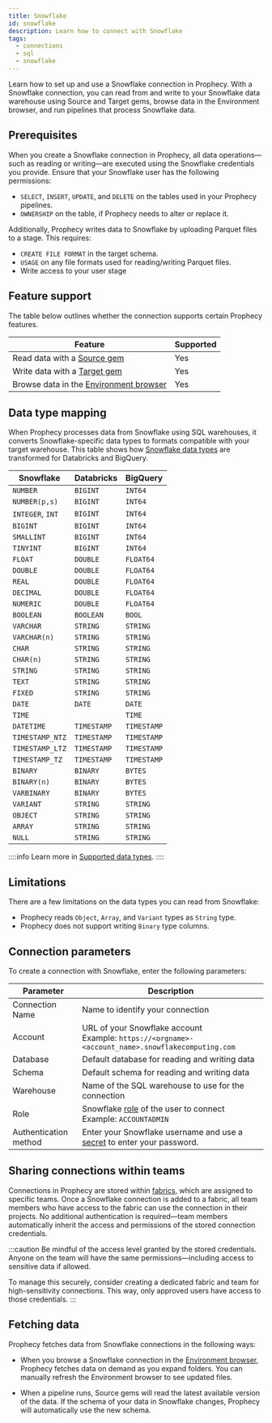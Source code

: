 ```yaml
---
title: Snowflake
id: snowflake
description: Learn how to connect with Snowflake
tags:
  - connections
  - sql
  - snowflake
---
```


Learn how to set up and use a Snowflake connection in Prophecy. With a Snowflake connection, you can read from and write to your Snowflake data warehouse using Source and Target gems, browse data in the Environment browser, and run pipelines that process Snowflake data.

## Prerequisites

When you create a Snowflake connection in Prophecy, all data operations—such as reading or writing—are executed using the Snowflake credentials you provide. Ensure that your Snowflake user has the following permissions:

- `SELECT`, `INSERT`, `UPDATE`, and `DELETE` on the tables used in your Prophecy pipelines.
- `OWNERSHIP` on the table, if Prophecy needs to alter or replace it.

Additionally, Prophecy writes data to Snowflake by uploading Parquet files to a stage. This requires:

- `CREATE FILE FORMAT` in the target schema.
- `USAGE` on any file formats used for reading/writing Parquet files.
- Write access to your user stage

## Feature support

The table below outlines whether the connection supports certain Prophecy features.

| Feature                                                                    | Supported |
| -------------------------------------------------------------------------- | --------- |
| Read data with a [Source gem](/analysts/source-target)                     | Yes       |
| Write data with a [Target gem](/analysts/source-target)                    | Yes       |
| Browse data in the [Environment browser](/analysts/project-editor#sidebar) | Yes       |

## Data type mapping

When Prophecy processes data from Snowflake using SQL warehouses, it converts Snowflake-specific data types to formats compatible with your target warehouse. This table shows how [Snowflake data types](https://docs.snowflake.com/en/sql-reference/intro-summary-data-types) are transformed for Databricks and BigQuery.

| Snowflake        | Databricks  | BigQuery    |
| ---------------- | ----------- | ----------- |
| `NUMBER`         | `BIGINT`    | `INT64`     |
| `NUMBER(p,s)`    | `BIGINT`    | `INT64`     |
| `INTEGER`, `INT` | `BIGINT`    | `INT64`     |
| `BIGINT`         | `BIGINT`    | `INT64`     |
| `SMALLINT`       | `BIGINT`    | `INT64`     |
| `TINYINT`        | `BIGINT`    | `INT64`     |
| `FLOAT`          | `DOUBLE`    | `FLOAT64`   |
| `DOUBLE`         | `DOUBLE`    | `FLOAT64`   |
| `REAL`           | `DOUBLE`    | `FLOAT64`   |
| `DECIMAL`        | `DOUBLE`    | `FLOAT64`   |
| `NUMERIC`        | `DOUBLE`    | `FLOAT64`   |
| `BOOLEAN`        | `BOOLEAN`   | `BOOL`      |
| `VARCHAR`        | `STRING`    | `STRING`    |
| `VARCHAR(n)`     | `STRING`    | `STRING`    |
| `CHAR`           | `STRING`    | `STRING`    |
| `CHAR(n)`        | `STRING`    | `STRING`    |
| `STRING`         | `STRING`    | `STRING`    |
| `TEXT`           | `STRING`    | `STRING`    |
| `FIXED`          | `STRING`    | `STRING`    |
| `DATE`           | `DATE`      | `DATE`      |
| `TIME`           |             | `TIME`      |
| `DATETIME`       | `TIMESTAMP` | `TIMESTAMP` |
| `TIMESTAMP_NTZ`  | `TIMESTAMP` | `TIMESTAMP` |
| `TIMESTAMP_LTZ`  | `TIMESTAMP` | `TIMESTAMP` |
| `TIMESTAMP_TZ`   | `TIMESTAMP` | `TIMESTAMP` |
| `BINARY`         | `BINARY`    | `BYTES`     |
| `BINARY(n)`      | `BINARY`    | `BYTES`     |
| `VARBINARY`      | `BINARY`    | `BYTES`     |
| `VARIANT`        | `STRING`    | `STRING`    |
| `OBJECT`         | `STRING`    | `STRING`    |
| `ARRAY`          | `STRING`    | `STRING`    |
| `NULL`           | `STRING`    | `STRING`    |

::::info
Learn more in [Supported data types](/analysts/data-types).
::::

## Limitations

There are a few limitations on the data types you can read from Snowflake:

- Prophecy reads `Object`, `Array`, and `Variant` types as `String` type.
- Prophecy does not support writing `Binary` type columns.

## Connection parameters

To create a connection with Snowflake, enter the following parameters:

| Parameter             | Description                                                                                                                                    |
| --------------------- | ---------------------------------------------------------------------------------------------------------------------------------------------- |
| Connection Name       | Name to identify your connection                                                                                                               |
| Account               | URL of your Snowflake account<br/>Example: `https://<orgname>-<account_name>.snowflakecomputing.com`                                           |
| Database              | Default database for reading and writing data                                                                                                  |
| Schema                | Default schema for reading and writing data                                                                                                    |
| Warehouse             | Name of the SQL warehouse to use for the connection                                                                                            |
| Role                  | Snowflake [role](https://docs.snowflake.com/en/user-guide/security-access-control-overview) of the user to connect<br/>Example: `ACCOUNTADMIN` |
| Authentication method | Enter your Snowflake username and use a [secret](docs/administration/secrets/secrets.md) to enter your password.                               |

<!-- ## Authentication methods

You can configure your Snowflake connection with one of the following authentication methods:

- **Snowflake [OAuth](docs/administration/authentication/databricks-oauth.md).** Prophecy prompts you to sign in with Snowflake.
- **Password**. Enter your Snowflake username and use a [secret](docs/administration/secrets/secrets.md) to enter your password. -->

## Sharing connections within teams

Connections in Prophecy are stored within [fabrics](docs/administration/fabrics/prophecy-fabrics/prophecy-fabrics.md), which are assigned to specific teams. Once a Snowflake connection is added to a fabric, all team members who have access to the fabric can use the connection in their projects. No additional authentication is required—team members automatically inherit the access and permissions of the stored connection credentials.

:::caution
Be mindful of the access level granted by the stored credentials. Anyone on the team will have the same permissions—including access to sensitive data if allowed.

To manage this securely, consider creating a dedicated fabric and team for high-sensitivity connections. This way, only approved users have access to those credentials.
:::

## Fetching data

Prophecy fetches data from Snowflake connections in the following ways:

- When you browse a Snowflake connection in the [Environment browser](/analysts/pipelines), Prophecy fetches data on demand as you expand folders. You can manually refresh the Environment browser to see updated files.

- When a pipeline runs, Source gems will read the latest available version of the data. If the schema of your data in Snowflake changes, Prophecy will automatically use the new schema.
